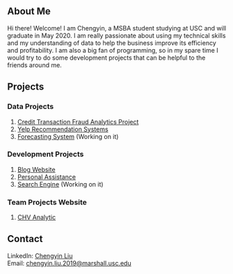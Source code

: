 <!-- Google Tag Manager -->
<script>(function(w,d,s,l,i){w[l]=w[l]||[];w[l].push({'gtm.start':
new Date().getTime(),event:'gtm.js'});var f=d.getElementsByTagName(s)[0],
j=d.createElement(s),dl=l!='dataLayer'?'&l='+l:'';j.async=true;j.src=
'https://www.googletagmanager.com/gtm.js?id='+i+dl;f.parentNode.insertBefore(j,f);
})(window,document,'script','dataLayer','GTM-N7LWTJX');</script>
<!-- End Google Tag Manager -->

## About Me

Hi there! Welcome! I am Chengyin, a MSBA student studying at USC and will graduate in May 2020. I am really passionate about using my technical skills and my understanding of data to help the business improve its efficiency and profitability. I am also a big fan of programming, so in my spare time I would try to do some development projects that can be helpful to the friends around me. 

## Projects

### Data Projects
1. [Credit Transaction Fraud Analytics Project](https://github.com/lynkeib/WebProjects/tree/master/Credit%20Card%20Fraud%20Detection)
2. [Yelp Recommendation Systems](https://github.com/lynkeib/WebProjects/tree/master/Recommendation%20System)
3. [Forecasting System]() (Working on it)

### Development Projects
1. [Blog Website](https://github.com/lynkeib/WebProjects/tree/master/MyBlog/blog)
2. [Personal Assistance](https://github.com/lynkeib/WeChatProjects) 
3. [Search Engine](https://github.com/lynkeib/SearchEngine) (Working on it)

### Team Projects Website
1. [CHV Analytic ](https://www.chvanalytics.com)

## Contact

LinkedIn: [Chengyin Liu](www.linkedin.com/in/chengyinliu458)</br>
Email: [chengyin.liu.2019@marshall.usc.edu](chengyin.liu.2019@marshall.usc.edu)

